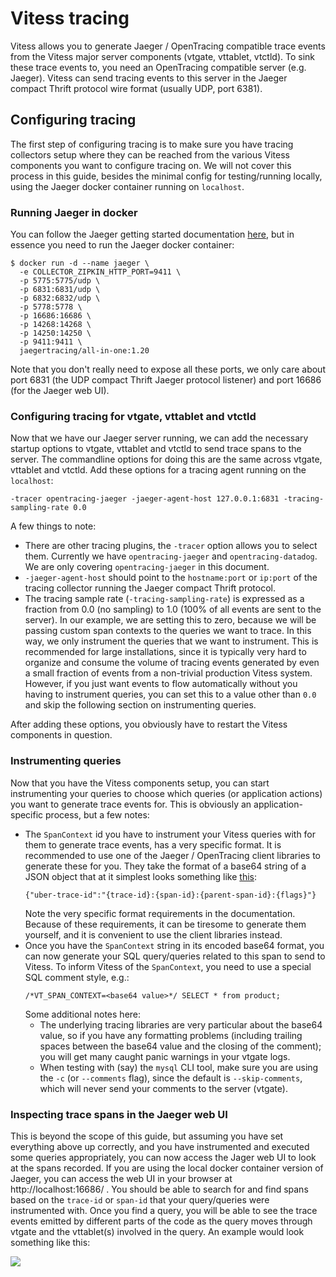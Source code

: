 # Vitess tracing

Vitess allows you to generate Jaeger / OpenTracing compatible trace events
from the Vitess major server components (vtgate, vttablet, vtctld). To sink
these trace events to, you need an OpenTracing compatible server (e.g. Jaeger).
Vitess can send tracing events to this server in the Jaeger compact Thrift
protocol wire format (usually UDP, port 6381).

## Configuring tracing

The first step of configuring tracing is to make sure you have tracing
collectors setup where they can be reached from the various Vitess components
you want to configure tracing on.  We will not cover this process in this
guide, besides the minimal config for testing/running locally, using the
Jaeger docker container running on `localhost`.

### Running Jaeger in docker

You can follow the Jaeger getting started documentation
[here](https://www.jaegertracing.io/docs/1.20/getting-started/),
but in essence you need to run the Jaeger docker container:

```
$ docker run -d --name jaeger \
  -e COLLECTOR_ZIPKIN_HTTP_PORT=9411 \
  -p 5775:5775/udp \
  -p 6831:6831/udp \
  -p 6832:6832/udp \
  -p 5778:5778 \
  -p 16686:16686 \
  -p 14268:14268 \
  -p 14250:14250 \
  -p 9411:9411 \
  jaegertracing/all-in-one:1.20
```

Note that you don't really need to expose all these ports, we only care
about port 6831 (the UDP compact Thrift Jaeger protocol listener) and
port 16686 (for the Jaeger web UI).

### Configuring tracing for vtgate, vttablet and vtctld

Now that we have our Jaeger server running, we can add the necessary
startup options to vtgate, vttablet and vtctld to send trace spans to
the server.  The commandline options for doing this are the same across
vtgate, vttablet and vtctld.  Add these options for a tracing agent running
on the `localhost`:

```
-tracer opentracing-jaeger -jaeger-agent-host 127.0.0.1:6831 -tracing-sampling-rate 0.0 
```

A few things to note:
  * There are other tracing plugins, the `-tracer` option allows you to select them.
    Currently we have `opentracing-jaeger` and `opentracing-datadog`. We are only
    covering `opentracing-jaeger` in this document.
  * `-jaeger-agent-host` should point to the `hostname:port` or `ip:port` of
    the tracing collector running the Jaeger compact Thrift protocol.
  * The tracing sample rate (`-tracing-sampling-rate`) is expressed as a fraction
    from 0.0 (no sampling) to 1.0 (100% of all events are sent to the server).
    In our example, we are setting this to zero, because we will be passing
    custom span contexts to the queries we want to trace. In this way, we only
    instrument the queries that we want to instrument.  This is recommended
    for large installations, since it is typically very hard to organize
    and consume the volume of tracing events generated by even a small fraction
    of events from a non-trivial production Vitess system.  However, if you
    just want events to flow automatically without you having to instrument
    queries, you can set this to a value other than `0.0` and skip the
    following section on instrumenting queries.

After adding these options, you obviously have to restart the Vitess components
in question.

### Instrumenting queries

Now that you have the Vitess components setup, you can start instrumenting your
queries to choose which queries (or application actions) you want to generate
trace events for. This is obviously an application-specific process, but a
few notes:
  * The `SpanContext` id you have to instrument your Vitess queries with for
    them to generate trace events, has a very specific format.  It is
    recommended to use one of the Jaeger / OpenTracing client libraries to
    generate these for you.  They take the format of a base64 string of a
    JSON object that at it simplest looks something like [this](https://www.jaegertracing.io/docs/1.19/client-libraries/#tracespan-identity):
    ```
    {"uber-trace-id":"{trace-id}:{span-id}:{parent-span-id}:{flags}"}
    ```
    Note the very specific format requirements in the documentation. Because
    of these requirements, it can be tiresome to generate them yourself,
    and it is convenient to use the client libraries instead.
  * Once you have the `SpanContext` string in its encoded base64 format,
    you can now generate your SQL query/queries related to this span to send
    to Vitess.  To inform Vitess of the `SpanContext`, you need to use
    a special SQL comment style, e.g.:
    ```
    /*VT_SPAN_CONTEXT=<base64 value>*/ SELECT * from product;
    ```
    Some additional notes here:
    * The underlying tracing libraries are very particular about the base64
      value, so if you have any formatting problems (including trailing
      spaces between the base64 value and the closing of the comment); you
      will get many caught panic warnings in your vtgate logs.
    * When testing with (say) the `mysql` CLI tool, make sure you are using
      the `-c` (or `--comments` flag), since the default is `--skip-comments`,
      which will never send your comments to the server (vtgate).

### Inspecting trace spans in the Jaeger web UI

This is beyond the scope of this guide, but assuming you have set everything
above up correctly, and you have instrumented and executed some queries
appropriately, you can now access the Jager web UI to look at the spans
recorded.  If you are using the local docker container version of Jaeger,
you can access the web UI in your browser at http://localhost:16686/ .
You should be able to search for and find spans based on the `trace-id`
or `span-id` that your query/queries were instrumented with.  Once you
find a query, you will be able to see the trace events emitted by different
parts of the code as the query moves through vtgate and the vttablet(s)
involved in the query. An example would look something like this:

![](../trace1.png)

